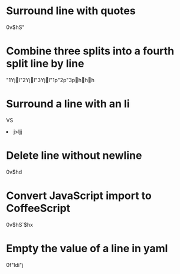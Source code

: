 Surround line with quotes
==========================
0v$hS"

Combine three splits into a fourth split line by line
=====================================================
"1Yjl"2Yjl"3Yjl"1p"2p"3phhh

Surround a line with an li
==========================
VS<li>j>ljj

Delete line without newline
===========================
0v$hd

Convert JavaScript import to CoffeeScript
=========================================
0v$hS`$hx

Empty the value of a line in yaml
=================================
0f"ldi"j
